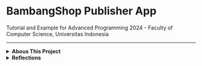 # BambangShop Publisher App
Tutorial and Example for Advanced Programming 2024 - Faculty of Computer Science, Universitas Indonesia

---
<details>
<summary><b>Abous This Project</b></summary>

## About this Project
In this repository, we have provided you a REST (REpresentational State Transfer) API project using Rocket web framework.

This project consists of four modules:
1.  `controller`: this module contains handler functions used to receive request and send responses.
    In Model-View-Controller (MVC) pattern, this is the Controller part.
2.  `model`: this module contains structs that serve as data containers.
    In MVC pattern, this is the Model part.
3.  `service`: this module contains structs with business logic methods.
    In MVC pattern, this is also the Model part.
4.  `repository`: this module contains structs that serve as databases and methods to access the databases.
    You can use methods of the struct to get list of objects, or operating an object (create, read, update, delete).

This repository provides a basic functionality that makes BambangShop work: ability to create, read, and delete `Product`s.
This repository already contains a functioning `Product` model, repository, service, and controllers that you can try right away.

As this is an Observer Design Pattern tutorial repository, you need to implement another feature: `Notification`.
This feature will notify creation, promotion, and deletion of a product, to external subscribers that are interested of a certain product type.
The subscribers are another Rocket instances, so the notification will be sent using HTTP POST request to each subscriber's `receive notification` address.

## API Documentations

You can download the Postman Collection JSON here: https://ristek.link/AdvProgWeek7Postman

After you download the Postman Collection, you can try the endpoints inside "BambangShop Publisher" folder.
This Postman collection also contains endpoints that you need to implement later on (the `Notification` feature).

Postman is an installable client that you can use to test web endpoints using HTTP request.
You can also make automated functional testing scripts for REST API projects using this client.
You can install Postman via this website: https://www.postman.com/downloads/

## How to Run in Development Environment
1.  Set up environment variables first by creating `.env` file.
    Here is the example of `.env` file:
    ```bash
    APP_INSTANCE_ROOT_URL="http://localhost:8000"
    ```
    Here are the details of each environment variable:
    | variable              | type   | description                                                |
    |-----------------------|--------|------------------------------------------------------------|
    | APP_INSTANCE_ROOT_URL | string | URL address where this publisher instance can be accessed. |
2.  Use `cargo run` to run this app.
    (You might want to use `cargo check` if you only need to verify your work without running the app.)

## Mandatory Checklists (Publisher)
-   [ ] Clone https://gitlab.com/ichlaffterlalu/bambangshop to a new repository.
-   **STAGE 1: Implement models and repositories**
    -   [ ] Commit: `Create Subscriber model struct.`
    -   [ ] Commit: `Create Notification model struct.`
    -   [ ] Commit: `Create Subscriber database and Subscriber repository struct skeleton.`
    -   [ ] Commit: `Implement add function in Subscriber repository.`
    -   [ ] Commit: `Implement list_all function in Subscriber repository.`
    -   [ ] Commit: `Implement delete function in Subscriber repository.`
    -   [ ] Write answers of your learning module's "Reflection Publisher-1" questions in this README.
-   **STAGE 2: Implement services and controllers**
    -   [ ] Commit: `Create Notification service struct skeleton.`
    -   [ ] Commit: `Implement subscribe function in Notification service.`
    -   [ ] Commit: `Implement subscribe function in Notification controller.`
    -   [ ] Commit: `Implement unsubscribe function in Notification service.`
    -   [ ] Commit: `Implement unsubscribe function in Notification controller.`
    -   [ ] Write answers of your learning module's "Reflection Publisher-2" questions in this README.
-   **STAGE 3: Implement notification mechanism**
    -   [ ] Commit: `Implement update method in Subscriber model to send notification HTTP requests.`
    -   [ ] Commit: `Implement notify function in Notification service to notify each Subscriber.`
    -   [ ] Commit: `Implement publish function in Program service and Program controller.`
    -   [ ] Commit: `Edit Product service methods to call notify after create/delete.`
    -   [ ] Write answers of your learning module's "Reflection Publisher-3" questions in this README.
</details>

<details>
<summary><b>Reflections</b></summary>

## Your Reflections
This is the place for you to write reflections:

### Mandatory (Publisher) Reflections

<details>
<summary><b>Reflection 1</b></summary>

#### Reflection Publisher-1

1. Dalam desain pattern Observer, interface atau trait dalam Rust digunakan untuk memastikan bahwa semua subscriber memiliki metode yang sama untuk menerima pembaruan dari subject (atau observable). Dalam konteks BambangShop, Subscriber hanyalah sebuah struct sederhana yang menyimpan variabel url dan name. Saat ini, Subscriber tidak memiliki metode yang berinteraksi langsung dengan event dari observer pattern. Jadi sekarang, repository hanya menyimpan, menghapus, dan mengambil daftar subscriber, tetapi tidak ada mekanisme update otomatis ketika ada perubahan, atau bahasa database-nya adalah derrived attribute.  

2. > Pertama, Vec adalah struktur data linear, di mana elemen disimpan secara berurutan dalam memori. Ini memiliki beberapa keterbatasan jika digunakan untuk memastikan uniknya id dan url. Misalnya adalah kompleksitas pencarian adalah O(n) untuk mengecek apakah suatu id atau url sudah ada, karena kita perlu mengiterasi seluruh Vec, begitu juga untuk penghapusan. Jadi, Karena Vec bekerja dengan indeks, ini lebih cocok untuk penyimpanan sederhana yang tidak membutuhkan lookup cepat berdasarkan kunci unik.  

   > Oleh karena itu, DashMap diperlukan. DashMap<K, V> adalah thread-safe concurrent HashMap, yang bekerja dengan prinsip key-value store. Dalam konteks uniknya id pada Product dan url pada Subscriber, DashMap memberikan beberapa keuntungan, misalnya kompleksitas pencarian O(1), karena DashMap menggunakan hashing. Lalu penyimpanan dijamin unik, karena bila ada duplikat, yang baru menggantikan yang lama, atau bisa saja ditolak sesuai implementasi.

3. Dalam konteks Rust dan design patterns, ada dua aspek utama yang perlu dipertimbangkan, yaitu keamanan dalam lingkungan multi-threaded dan efisiensi dalam penyimpanan dan akses data. Dan di sini, DashMap adalah implementasi concurrent HashMap, yang memungkinkan banyak thread membaca dan menulis tanpa perlu mengunci seluruh struktur data. Jadi, jika hanya satu thread yang mengakses SUBSCRIBERS, maka Singleton Pattern bisa digunakan dengan Mutex<HashMap>. Tetapi, jika banyak thread membaca dan menulis ke SUBSCRIBERS, DashMap tetap lebih baik karena lebih efisien dan tidak menyebabkan global locking seperti Mutex. Dan di sini, Rust sudah memastikan thread safety dengan compiler-nya, tapi pemilihan struktur data tetap penting untuk performa dan efisiensi.


</details>

<details>
<summary><b>Reflection 2</b></summary>

#### Reflection Publisher-2

</details>

<details>
<summary><b>Reflection 3</b></summary>

#### Reflection Publisher-3

</details>
</details>